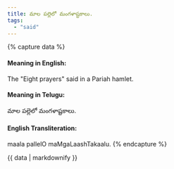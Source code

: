 ```yaml
---
title: మాల పల్లెలో మంగళాష్టకాలు.
tags:
  - "said"
---
```


{% capture data %}
#### Meaning in English:
The "Eight prayers" said in a Pariah hamlet.

#### Meaning in Telugu:
మాల పల్లెలో మంగళాష్టకాలు.

#### English Transliteration:
maala pallelO maMgaLaashTakaalu.
{% endcapture %}

<div class="notice">{{ data | markdownify }}</div>

